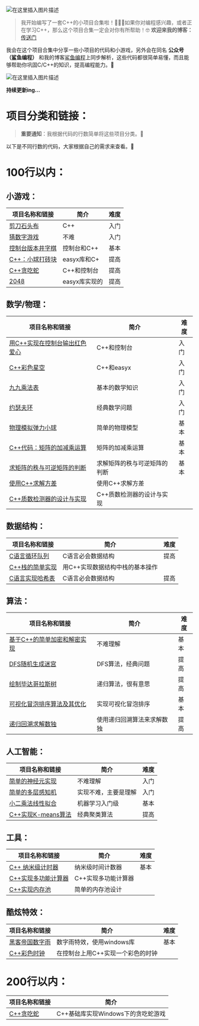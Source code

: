 ![在这里插入图片描述](https://i-blog.csdnimg.cn/blog_migrate/748fb81c4b28178a08c0571060bf201c.png)


> 我开始编写了一套C++的小项目合集啦！🎉🎉🎉如果你对编程感兴趣，或者正在学习C++，那么这个项目合集一定会对你有所帮助！🤓
> **欢迎来我的博客：**[传送门](https://shayucode.com/)

 

我会在这个项目合集中分享一些小项目的代码和小游戏，另外会在同名 **公众号（鲨鱼编程）** 和我的博客[鲨鱼编程](https://shayucode.com/)上同步解析，这些代码都很简单易懂，而且能够帮助你巩固C/C++的知识，提高编程能力。🚀

![在这里插入图片描述](https://i-blog.csdnimg.cn/blog_migrate/db8e1de6e1cb77ad4d81c171abfefddd.png)


**持续更新ing...**


# 项目分类和链接：

> **重要通知**：我根据代码的行数简单将这些项目分类。🤖

以下是不同行数的代码，大家根据自己的需求来查看。🥳

# 100行以内：
## 小游戏：
|项目名称和链接| 简介 |难度|
|--|--|--|
|[剪刀石头布](https://mp.weixin.qq.com/s?__biz=Mzg4Mjg0MTA3Ng==&mid=2247484900&idx=2&sn=d69d5c446933256e5283716a66930467&chksm=cf51c17ff826486965d7997a203958da997f810cc28f0bf5045599ecb44afdd1b606f22bea21&token=1156806420&lang=zh_CN#rd)|C++|入门|
|[猜数字游戏](https://mp.weixin.qq.com/s?__biz=Mzg4Mjg0MTA3Ng==&mid=2247485028&idx=2&sn=4a9d463628cf07fdacfba440cfb02802&chksm=cf51c2fff8264be93a3d1d286e4f28eddbd21fd3dd36bfec387a3ca5c04ce459cecae21a8da5&token=204888754&lang=zh_CN#rd)|不难|入门|
| [控制台版本井字棋](https://mp.weixin.qq.com/s?__biz=Mzg4Mjg0MTA3Ng==&mid=2247484966&idx=1&sn=48a5a9aa5b243877adb8609bd2d4e587&chksm=cf51c2bdf8264bab6ae7ab2c0951ef3a6a0401989433858285f0839132d2be49bfbf18ca6a70&token=1156806420&lang=zh_CN#rd)|控制台和C++|基本|
| [C++：小球打砖块](https://blog.csdn.net/m0_53061304/article/details/130549510?csdn_share_tail=%7B%22type%22:%22blog%22,%22rType%22:%22article%22,%22rId%22:%22130549510%22,%22source%22:%22m0_53061304%22%7D) | easyx库和C+ | 提高
|[C++贪吃蛇](https://blog.csdn.net/m0_53061304/article/details/119761241)|C++和控制台|提高|
|[2048](https://mp.weixin.qq.com/s?__biz=Mzg4Mjg0MTA3Ng==&mid=2247485547&idx=3&sn=2c89ae3d1b11517020f749519aa29694&chksm=cf51ccf0f82645e66eed693d35bcc72f1054209339b8ec5107cb72d926d7dd8e9d6962799736&token=282776157&lang=zh_CN#rd)|easyx库实现的|提高|
## 数学/物理：
|项目名称和链接| 简介 |难度|
|--|--|--|
|[用C++实现在控制台输出红色爱心](https://blog.csdn.net/m0_53061304/article/details/129961707)|C++和控制台|入门|
|[C++彩色星空](https://blog.csdn.net/m0_53061304/article/details/130408604?spm=1001.2014.3001.5501)|C++和easyx|入门|
|[九九乘法表](https://mp.weixin.qq.com/s?__biz=Mzg4Mjg0MTA3Ng==&mid=2247485012&idx=1&sn=a906e40eeae907f892b6f713689f74dd&chksm=cf51c2cff8264bd994f857c3f3a98bd2c09069f4c2400d74c5e7f901c6b24df193997ba90e3c&token=233144306&lang=zh_CN#rd)|基本的数学知识|入门|
|[约瑟夫环](https://mp.weixin.qq.com/s?__biz=Mzg4Mjg0MTA3Ng==&mid=2247485012&idx=2&sn=e97d49cef71bcea76ea584e51e50ed0e&chksm=cf51c2cff8264bd9dc5cfea34676ef052cc2b74095c50eff22a29f81b3f7c1343bb7c50f23ee&token=233144306&lang=zh_CN#rd)|经典数学问题|入门|
|[物理模拟弹力小球](https://mp.weixin.qq.com/s?__biz=Mzg4Mjg0MTA3Ng==&mid=2247485114&idx=2&sn=9c084800886612ee8ff3b3945e5debf3&chksm=cf51c221f8264b375c429177d4a0db412a4b112aca2522a68dd0481d8362ea648d7b3dd8e2e7&token=1152235140&lang=zh_CN#rd)|简单的物理模型|基本|
|[C++代码：矩阵的加减乘运算](https://mp.weixin.qq.com/s?__biz=Mzg4Mjg0MTA3Ng==&mid=2247485623&idx=2&sn=3ce9f7756e80eb387ff648819a6ccb0e&chksm=cf51cc2cf826453ad27a7af395fef37b81586ce1eb86c637a443ae9c0b86bb106f6a5cc4e0d2&token=282776157&lang=zh_CN#rd)|矩阵的加减乘运算|基本|
|[求矩阵的秩与可逆矩阵的判断](https://mp.weixin.qq.com/s?__biz=Mzg4Mjg0MTA3Ng==&mid=2247485919&idx=1&sn=df58f1951b99279904f1a7a685f8b805&chksm=cf51cd44f826445274851b21677926f5e983f81e4eb5c950a295fc3ec626d23d1f1dd013e1f9&token=1693735511&lang=zh_CN#rd)|求解矩阵的秩与可逆矩阵的判断|基本|
|[使用C++求解方差](https://www.shayucode.com/67/)|使用C++求解方差|
|[C++质数检测器的设计与实现](https://www.shayucode.com/69/)|C++质数检测器的设计与实现|

## 数据结构：
|项目名称和链接| 简介 |难度|
|--|--|--|
|[C语言循环队列](https://mp.weixin.qq.com/s?__biz=Mzg4Mjg0MTA3Ng==&mid=2247487043&idx=1&sn=8236c6363b0448c102642fdd84d454f9&chksm=cf51cad8f82643ce64104a1c5a402c9622ae6d5bc2886abe7f1c518aec3c1db781038cc0f5a7&token=1890869364&lang=zh_CN#rd)|C语言必会数据结构|提高|
|[C++栈的简单实现](https://www.shayucode.com/47/)|用C++实现数据结构中栈的基本操作|
|[C语言实现哈希表](https://mp.weixin.qq.com/s/qCRu8P1RUL2qybL4OwjQFQ?)|C语言必会数据结构|提高|
## 算法：
|项目名称和链接| 简介 |难度|
|--|--|--|
|[基于C++的简单加密和解密实现](https://mp.weixin.qq.com/s?__biz=Mzg4Mjg0MTA3Ng==&mid=2247485130&idx=2&sn=c51cedf072aa58a3a2005568172a88bd&chksm=cf51c251f8264b477821120029258e9e973fb76f544e24296b5922c8350a2692c797f9676141&token=1779458344&lang=zh_CN#rd)|不难理解|基本|
|[DFS随机生成迷宫](https://mp.weixin.qq.com/s?__biz=Mzg4Mjg0MTA3Ng==&mid=2247485086&idx=2&sn=a8cfe7a829219c754689dc6f4824e18d&chksm=cf51c205f8264b1394087ec87d828dfd237adc2cbba5b856b8c703259ea8d0c2218b78575b8c&token=1152235140&lang=zh_CN#rd)|DFS算法，经典问题|提高|
|[绘制毕达哥拉斯树](https://mp.weixin.qq.com/s?__biz=Mzg4Mjg0MTA3Ng==&mid=2247485386&idx=2&sn=5a60cf591f3645e35adb359ee605a559&chksm=cf51c351f8264a4733504e436882f920d05bb5624bcca919b3b7a1039d136884530651326a1a&token=1841266144&lang=zh_CN#rd)|递归算法，很有意思|提高|
|[可视化冒泡排序算法及其优化](https://mp.weixin.qq.com/s?__biz=Mzg4Mjg0MTA3Ng==&mid=2247485952&idx=1&sn=ed49d2c047b3604249ca09dd75f09b6a&chksm=cf51ce9bf826478d49247ded4b27f5378b82c5f817e88f796f9f8125c37174711aaff06f49e0&token=341518972&lang=zh_CN#rd)|实现可视化冒泡排序|基本|
|[递归回溯求解数独](https://mp.weixin.qq.com/s?__biz=Mzg4Mjg0MTA3Ng==&tempkey=MTI0Ml9qdUl6SkpIcm1SbEVRajg1d2dZNWhqZi1CMlFjSHkxdWFWR1lKZXQxS2lQQm52QjlQTVhUdDk5aUYzUjFOVDNITnQ1d3c2RWJOMzJDV3RPUDNGbEVTZV9qSGREajJieHFlNnpQWVhVc0hXRnlvcDdPN2g5ZnhqM3hEX1B1d21XZXdtSmRDb1ZXRHJoTFpsTmx1MFl4Z2xYVHFZV0VOSTlmb1d5eGFRfn4=&chksm=cf51c992f8264084bd53c3426f4979e85f8cd1397abf5e279ddbdff4457c1482bf38f6789130&token=514572423&lang=zh_CN#rd)|使用递归回溯算法来求解数独|提高|

## 人工智能：
|项目名称和链接| 简介 |难度|
|--|--|--|
|[简单的神经元实现](https://mp.weixin.qq.com/s?__biz=Mzg4Mjg0MTA3Ng==&mid=2247484988&idx=1&sn=c0d52ecbe76f712782a8d72a0dca80c0&chksm=cf51c2a7f8264bb1bca54823e02ed63d29f5776dcd6112bfb9e3dad3c3ae0e3e3f22aee59ff1&token=233144306&lang=zh_CN#rd)|不难理解|入门|
|[简单的多层感知机](https://mp.weixin.qq.com/s?__biz=Mzg4Mjg0MTA3Ng==&mid=2247485014&idx=1&sn=7ee6391c7cde2022d9f039c768db6c90&chksm=cf51c2cdf8264bdb694c1e37a07df4083ba452c342eea953bb10d9ba12c6f8933dc0d74b0db9&scene=178&cur_album_id=2903570892306513922#rd)|实现不难，主要是理解|入门|
|[小二乘法线性拟合](https://mp.weixin.qq.com/s?__biz=Mzg4Mjg0MTA3Ng==&mid=2247486674&idx=1&sn=ad6df2b05df5e9632044576db24a3e86&chksm=cf51c849f826415fc74b8abc1c51481ffb14880dd87b3d038201b4f6f05b55a82a4009f8847f&token=1301010586&lang=zh_CN#rd)|机器学习入门级|基本|
|[C++实现K-means算法](https://mp.weixin.qq.com/s?__biz=Mzg4Mjg0MTA3Ng==&mid=2247487840&idx=1&sn=e92d96ff00d72c86d48175f449eb0785&chksm=cf51d5fbf8265cedff662290330368dae7538284fb3de34ecd3a52c1c01939b8ebb77df5ac5b&token=515482040&lang=zh_CN#rd)|经典聚类算法|提高|
## 工具：
|项目名称和链接| 简介 |难度|
|--|--|--|
|[ C++ 纳米级计时器](https://mp.weixin.qq.com/s?__biz=Mzg4Mjg0MTA3Ng==&mid=2247486371&idx=1&sn=3345ddbc3d51b792bd42049c659d2439&chksm=cf51cf38f826462e570668e5749d4760924c37240f428a3582ece347a59fdcf5b9f4469116e7&token=298244299&lang=zh_CN#rd)|纳米级时间计数器|基本|
|[C++实现多功能计算器](https://www.shayucode.com/70/)|C++实现多功能计算器|
|[C++实现内存池](https://mp.weixin.qq.com/s/Dbi6dTYktuniga9YLYWH1Q)|简单的内存池设计|

## 酷炫特效：
|项目名称和链接| 简介 |难度|
|--|--|--|
|[黑客帝国数字雨](https://mp.weixin.qq.com/s/bF1IFEPGPOFGn9saIIdjAg)|数字雨特效，使用windows库|基本|
|[C++彩色时钟](https://www.shayucode.com/29/)|在控制台上用C++实现一个彩色的时钟|



# 200行以内：

|项目名称和链接| 简介 |
|--|--|
|[C++贪吃蛇](https://www.shayucode.com/66/)|C++基础库实现Windows下的贪吃蛇游戏|
